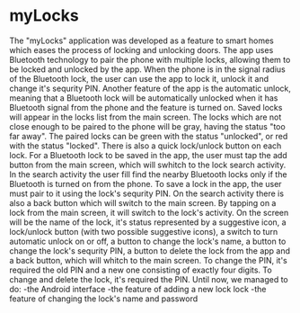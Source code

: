 # myLocks
The "myLocks" application was developed as a feature to smart homes which eases the process of locking and unlocking doors.
The app uses Bluetooth technology to pair the phone with multiple locks, allowing them to be locked and unlocked by the app. When the phone is in the signal radius of the Bluetooth lock, the user can use the app to  lock it, unlock it and change it's sequrity PIN. Another feature of the app is the automatic unlock, meaning that a Bluetooth lock will be automatically unlocked when it has Bluetooth signal from the phone and the feature is turned on.
Saved locks will appear in the locks list from the main screen. The locks which are not close enough to be paired to the phone will be gray, having the status "too far away". The paired locks can be green with the status "unlocked", or red with the status "locked". There is also a quick lock/unlock button on each lock.
For a Bluetooth lock to be saved in the app, the user must tap the add button from the main screen, which will swhitch to the lock search activity. In the search activity the user fill find the nearby Bluetooth locks only if the Bluetooth is turned on from the phone. To save a lock in the app, the user must pair to it using the lock's sequrity PIN. On the search activity there is also a back button which will switch to the main screen.
By tapping on a lock from the main screen, it will switch to the lock's activity. On the screen will be the name of the lock, it's status represented by a suggestive icon, a lock/unlock button (with two possible suggestive icons), a switch to turn automatic unlock on or off, a button to change the lock's name, a button to change the lock's sequrity PIN, a button to delete the lock from the app and a back button, which will whitch to the main screen. To change the PIN, it's required the old PIN and a new one consisting of exactly four digits. To change and delete the lock, it's required the PIN.
Until now, we managed to do:
-the Android interface
-the feature of adding a new lock lock 
-the feature of changing the lock's name and password